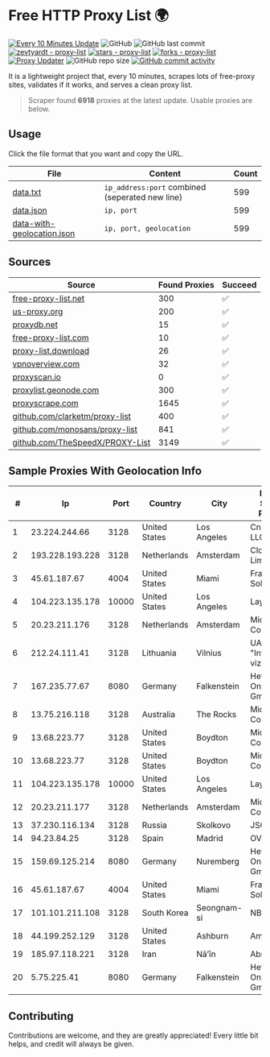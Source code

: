 
# Free HTTP Proxy List 🌍

[![Every 10 Minutes Update](https://github.com/mertguvencli/http-proxy-list/actions/workflows/main.yml/badge.svg?branch=main)](https://github.com/mertguvencli/http-proxy-list/actions/workflows/main.yml)
![GitHub](https://img.shields.io/github/license/mertguvencli/http-proxy-list)
![GitHub last commit](https://img.shields.io/github/last-commit/mertguvencli/http-proxy-list)
[![zevtyardt - proxy-list](https://img.shields.io/static/v1?label=zevtyardt&message=proxy-list&color=blue&logo=github)](https://github.com/zevtyardt/proxy-list "Go to GitHub repo")
[![stars - proxy-list](https://img.shields.io/github/stars/zevtyardt/proxy-list?style=social)](https://github.com/zevtyardt/proxy-list)
[![forks - proxy-list](https://img.shields.io/github/forks/zevtyardt/proxy-list?style=social)](https://github.com/zevtyardt/proxy-list)
[![Proxy Updater](https://github.com/zevtyardt/proxy-list/workflows/Proxy%20Updater/badge.svg)](https://github.com/zevtyardt/proxy-list/actions?query=workflow:"Proxy+Updater")
![GitHub repo size](https://img.shields.io/github/repo-size/zevtyardt/proxy-list)
[![GitHub commit activity](https://img.shields.io/github/commit-activity/m/zevtyardt/proxy-list?logo=commits)](https://github.com/zevtyardt/proxy-list/commits/main)

It is a lightweight project that, every 10 minutes, scrapes lots of free-proxy sites, validates if it works, and serves a clean proxy list.

> Scraper found **6918** proxies at the latest update. Usable proxies are below.

## Usage

Click the file format that you want and copy the URL.

|File|Content|Count|
|----|-------|-----|
|[data.txt](https://raw.githubusercontent.com/mertguvencli/http-proxy-list/main/proxy-list/data.txt)|`ip_address:port` combined (seperated new line)|599|
|[data.json](https://raw.githubusercontent.com/mertguvencli/http-proxy-list/main/proxy-list/data.json)|`ip, port`|599|
|[data-with-geolocation.json](https://raw.githubusercontent.com/mertguvencli/http-proxy-list/main/proxy-list/data-with-geolocation.json)|`ip, port, geolocation`|599|

## Sources

|Source|Found Proxies|Succeed|
|------|-------------|-------|
|[free-proxy-list.net](https://free-proxy-list.net)|300|✅|
|[us-proxy.org](https://www.us-proxy.org)|200|✅|
|[proxydb.net](http://proxydb.net)|15|✅|
|[free-proxy-list.com](https://free-proxy-list.com/?page=&port=&type%5B%5D=http&type%5B%5D=https&up_time=0&search=Search)|10|✅|
|[proxy-list.download](https://www.proxy-list.download/HTTP)|26|✅|
|[vpnoverview.com](https://vpnoverview.com/privacy/anonymous-browsing/free-proxy-servers)|32|✅|
|[proxyscan.io](https://www.proxyscan.io)|0|✅|
|[proxylist.geonode.com](https://proxylist.geonode.com/api/proxy-list?limit=300&page=1&sort_by=lastChecked&sort_type=desc&protocols=http,https)|300|✅|
|[proxyscrape.com](https://api.proxyscrape.com/v2/?request=displayproxies&protocol=http&timeout=10000&country=all&ssl=all&anonymity=all)|1645|✅|
|[github.com/clarketm/proxy-list](https://raw.githubusercontent.com/clarketm/proxy-list/master/proxy-list-raw.txt)|400|✅|
|[github.com/monosans/proxy-list](https://raw.githubusercontent.com/monosans/proxy-list/main/proxies/http.txt)|841|✅|
|[github.com/TheSpeedX/PROXY-List](https://raw.githubusercontent.com/TheSpeedX/PROXY-List/master/http.txt)|3149|✅|


## Sample Proxies With Geolocation Info

|#|Ip|Port|Country|City|Internet Service Provider|
|-|--|----|-------|----|-------------------------|
|1|23.224.244.66|3128|United States|Los Angeles|Cnservers LLC|
|2|193.228.193.228|3128|Netherlands|Amsterdam|Clouvider Limited|
|3|45.61.187.67|4004|United States|Miami|FranTech Solutions|
|4|104.223.135.178|10000|United States|Los Angeles|LayerHost|
|5|20.23.211.176|3128|Netherlands|Amsterdam|Microsoft Corporation|
|6|212.24.111.41|3128|Lithuania|Vilnius|UAB "Interneto vizija"|
|7|167.235.77.67|8080|Germany|Falkenstein|Hetzner Online GmbH|
|8|13.75.216.118|3128|Australia|The Rocks|Microsoft Corporation|
|9|13.68.223.77|3128|United States|Boydton|Microsoft Corporation|
|10|13.68.223.77|3128|United States|Boydton|Microsoft Corporation|
|11|104.223.135.178|10000|United States|Los Angeles|LayerHost|
|12|20.23.211.177|3128|Netherlands|Amsterdam|Microsoft Corporation|
|13|37.230.116.134|3128|Russia|Skolkovo|JSC IOT|
|14|94.23.84.25|3128|Spain|Madrid|OVH ISP|
|15|159.69.125.214|8080|Germany|Nuremberg|Hetzner Online GmbH|
|16|45.61.187.67|4004|United States|Miami|FranTech Solutions|
|17|101.101.211.108|3128|South Korea|Seongnam-si|NBP|
|18|44.199.252.129|3128|United States|Ashburn|Amazon.com|
|19|185.97.118.221|3128|Iran|Nā’īn|AbrArvan|
|20|5.75.225.41|8080|Germany|Falkenstein|Hetzner Online GmbH|



## Contributing

Contributions are welcome, and they are greatly appreciated! Every
little bit helps, and credit will always be given.

